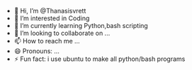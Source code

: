 - 👋 Hi, I’m @Thanasisvrett
- 👀 I’m interested in Coding
- 🌱 I’m currently learning Python,bash scripting
- 💞️ I’m looking to collaborate on ...
- 📫 How to reach me ...
- 😄 Pronouns: ...
- ⚡ Fun fact: i use ubuntu to make all python/bash programs

<!---
Thanasisvrett/Thanasisvrett is a ✨ special ✨ repository because its `README.md` (this file) appears on your GitHub profile.
You can click the Preview link to take a look at your changes.
--->

